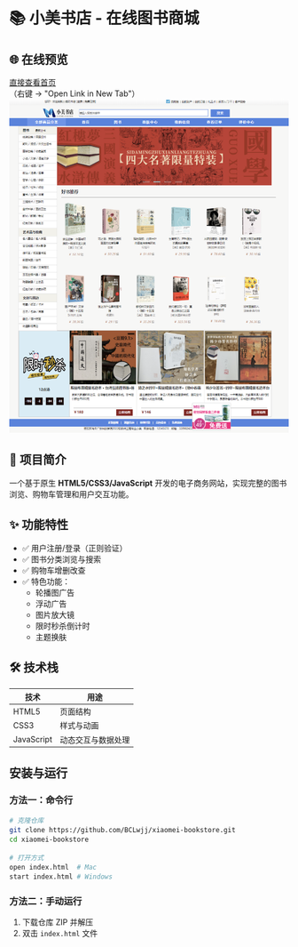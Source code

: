 # 📚 小美书店 - 在线图书商城

## 🌐 在线预览
[直接查看首页](https://github.com/BClwjj/xiaomei-bookstore/blob/main/index.html)  
（右键 → "Open Link in New Tab"）
![网站截图](./images/首页.png)
## 🚀 项目简介
一个基于原生 **HTML5/CSS3/JavaScript** 开发的电子商务网站，实现完整的图书浏览、购物车管理和用户交互功能。

## ✨ 功能特性
- ✅ 用户注册/登录（正则验证）
- ✅ 图书分类浏览与搜索
- ✅ 购物车增删改查
- ✅ 特色功能：
  - 轮播图广告
  - 浮动广告
  - 图片放大镜
  - 限时秒杀倒计时
  - 主题换肤

## 🛠️ 技术栈
| 技术       | 用途                |
|------------|---------------------|
| HTML5      | 页面结构            |
| CSS3       | 样式与动画          |
| JavaScript | 动态交互与数据处理  |

## 安装与运行
### 方法一：命令行
```bash
# 克隆仓库
git clone https://github.com/BCLwjj/xiaomei-bookstore.git
cd xiaomei-bookstore

# 打开方式
open index.html  # Mac
start index.html # Windows
```

### 方法二：手动运行
1. 下载仓库 ZIP 并解压
2. 双击 `index.html` 文件
